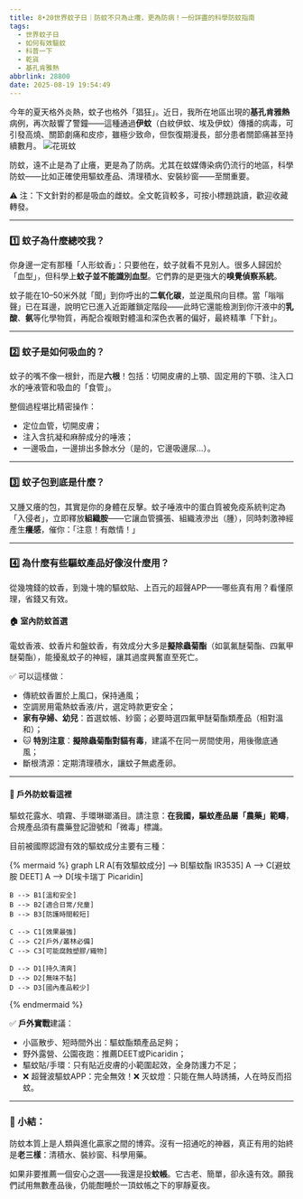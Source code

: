 ```yaml
---
title: 8•20世界蚊子日｜防蚊不只為止癢，更為防病！一份詳盡的科學防蚊指南
tags:
  - 世界蚊子日
  - 如何有效驅蚊
  - 科普一下
  - 乾貨
  - 基孔肯雅熱
abbrlink: 28800
date: 2025-08-19 19:54:49
---
```

今年的夏天格外炎熱，蚊子也格外「猖狂」。近日，我所在地區出現的**基孔肯雅熱**病例，再次敲響了警鐘——這種通過**伊蚊**（白紋伊蚊、埃及伊蚊）傳播的病毒，可引發高燒、關節劇痛和皮疹，雖極少致命，但恢復期漫長，部分患者關節痛甚至持續數月。
![花斑蚊](https://bkimg.cdn.bcebos.com/pic/d1a20cf431adcbef7609c60161fe39dda3cc7cd93120?x-bce-process=image/format,f_auto/quality,Q_70/resize,m_lfit,limit_1,w_536)

防蚊，遠不止是為了止癢，更是為了防病。尤其在蚊媒傳染病仍流行的地區，科學防蚊——比如正確使用驅蚊產品、清理積水、安裝紗窗——至關重要。

⚠️ 注：下文針對的都是吸血的雌蚊。全文乾貨較多，可按小標題跳讀，歡迎收藏轉發。

---

### 1️⃣ 蚊子為什麼總咬我？

你身邊一定有那種「人形蚊香」：只要他在，蚊子就看不見別人。很多人歸因於「血型」，但科學上**蚊子並不能識別血型**。它們靠的是更強大的**嗅覺偵察系統**。

蚊子能在10–50米外就「聞」到你呼出的**二氧化碳**，並逆風飛向目標。當「嗡嗡聲」已在耳邊，說明它已進入近距離鎖定階段——此時它還能檢測到你汗液中的**乳酸**、**氨**等化學物質，再配合複眼對體溫和深色衣著的偏好，最終精準「下針」。

---

### 2️⃣ 蚊子是如何吸血的？

蚊子的嘴不像一根針，而是**六根**！包括：切開皮膚的上顎、固定用的下顎、注入口水的唾液管和吸血的「食管」。

整個過程堪比精密操作：
- 定位血管，切開皮膚；
- 注入含抗凝和麻醉成分的唾液；
- 一邊吸血，一邊排出多餘水分（是的，它邊吸邊尿…）。

---

### 3️⃣ 蚊子包到底是什麼？

又腫又癢的包，其實是你的身體在反擊。蚊子唾液中的蛋白質被免疫系統判定為「入侵者」，立即釋放**組織胺**——它讓血管擴張、組織液滲出（腫），同時刺激神經產生**癢感**，催你：「注意！有敵情！」

---

### 4️⃣ 為什麼有些驅蚊產品好像沒什麼用？

從幾塊錢的蚊香，到幾十塊的驅蚊貼、上百元的超聲APP——哪些真有用？看懂原理，省錢又有效。

#### 🏠 室內防蚊首選

電蚊香液、蚊香片和盤蚊香，有效成分大多是**擬除蟲菊酯**（如氯氟醚菊酯、四氟甲醚菊酯），能擾亂蚊子的神經，讓其過度興奮直至死亡。

✅ 可以這樣做：

- 傳統蚊香置於上風口，保持通風；
- 空調房用電熱蚊香液/片，選定時款更安全；
- **家有孕婦、幼兒**：首選蚊帳、紗窗；必要時選四氟甲醚菊酯類產品（相對溫和）；
- 🐱 **特別注意**：**擬除蟲菊酯對貓有毒**，建議不在同一房間使用，用後徹底通風；
- 斷根清源：定期清理積水，讓蚊子無處產卵。

---

#### 🌳 戶外防蚊看這裡

驅蚊花露水、噴霧、手環琳瑯滿目。請注意：**在我國，驅蚊產品屬「農藥」範疇**，合規產品須有農藥登記證號和「微毒」標識。

目前被國際認證有效的驅蚊成分主要有三種：

{% mermaid %}
graph LR
    A[有效驅蚊成分] --> B[驅蚊酯 IR3535]
    A --> C[避蚊胺 DEET]
    A --> D[埃卡瑞丁 Picaridin]

    B --> B1[溫和安全]
    B --> B2[適合日常/兒童]
    B --> B3[防護時間較短]

    C --> C1[效果最強]
    C --> C2[戶外/叢林必備]
    C --> C3[可能腐蝕塑膠/織物]

    D --> D1[持久清爽]
    D --> D2[無味不黏]
    D --> D3[國內產品較少]
{% endmermaid %}

✅ **戶外實戰**建議：

- 小區散步、短時間外出：驅蚊酯類產品足夠；
- 野外露營、公園夜跑：推薦DEET或Picaridin；
- 驅蚊貼/手環：只有貼近皮膚的小範圍起效，全身防護力不足；
- ❌ 超聲波驅蚊APP：完全無效！❌ 灭蚊燈：只能在無人時誘捕，人在時反而招蚊。

---

### 🌙 小結：

防蚊本質上是人類與進化贏家之間的博弈。沒有一招通吃的神器，真正有用的始終是**老三樣**：清積水、裝紗窗、科學用藥。

如果非要推薦一個安心之選——我還是投**蚊帳**。它古老、簡單，卻永遠有效。願我們試用無數產品後，仍能酣睡於一頂蚊帳之下的寧靜夏夜。
